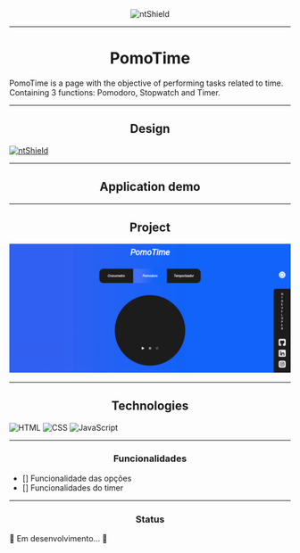 <section class="box-nt" style="display: flex; justify-content: center;">
    <img src="https://img.shields.io/static/v1?label=Code&message=vBlackCD&color=1C1C1C&style=for-the-badge&logo=GHOST" alt="ntShield">
</section>

---

<h1 align="center">PomoTime</h1>

<p>
    PomoTime is a page with the objective of performing tasks related to time.
    Containing 3 functions: Pomodoro, Stopwatch and Timer.
</p>

---

<h2 align="center">Design</h2>
<a href=""><img src="https://img.shields.io/static/v1?label=Design&message=Figma&color=00FA9A&style=for-the-badge&logo=GHOST" alt="ntShield"></a>

---

<h2  align="center">Application demo</h2>



---

<h2  align="center">Project</h2>

<img src="Assets/PomoTime - Page.png" alt="PageWeb-01">

---

<h2  align="center">Technologies</h2>

![HTML](https://img.shields.io/badge/HTML5-E34F26?style=for-the-badge&logo=html5&logoColor=white)
![CSS](https://img.shields.io/badge/CSS3-1572B6?style=for-the-badge&logo=css3&logoColor=white)
![JavaScript](https://img.shields.io/badge/JavaScript-F7DF1E?style=for-the-badge&logo=javascript&logoColor=black)


---

<h3 align="center">Funcionalidades</h3>

- [] Funcionalidade das opções
- [] Funcionalidades do timer

---

<h3 align="center">Status</h3>

<p>
    🚧 Em desenvolvimento... 🚧
</p>
